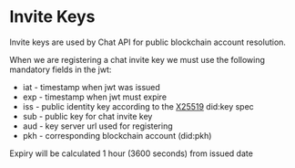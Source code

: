# Invite Keys

Invite keys are used by Chat API for public blockchain account resolution.

When we are registering a chat invite key we must use the following mandatory fields in the jwt:

* iat - timestamp when jwt was issued 
* exp - timestamp when jwt must expire
* iss - public identity key according to the [X25519](https://w3c-ccg.github.io/did-method-key/#x25519) did:key spec
* sub - public key for chat invite key
* aud - key server url used for registering
* pkh - corresponding blockchain account (did:pkh)

Expiry will be calculated 1 hour (3600 seconds) from issued date
